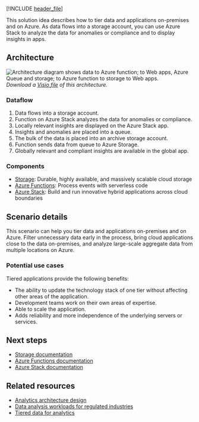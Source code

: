 [!INCLUDE [header_file](../../../includes/sol-idea-header.md)]

This solution idea describes how to tier data and applications on-premises and on Azure. As data flows into a storage account, you can use Azure Stack to analyze the data for anomalies or compliance and to display insights in apps. 

## Architecture

![Architecture diagram shows data to Azure function; to Web apps, Azure Queue and storage; to Azure function to storage to Web apps.](../media/tiered-data-for-analytics.png)
*Download a [Visio file](https://arch-center.azureedge.net/tiered-data-for-analytics.vsdx) of this architecture.*

### Dataflow

1. Data flows into a storage account.
1. Function on Azure Stack analyzes the data for anomalies or compliance.
1. Locally relevant insights are displayed on the Azure Stack app.
1. Insights and anomalies are placed into a queue.
1. The bulk of the data is placed into an archive storage account.
1. Function sends data from queue to Azure Storage.
1. Globally relevant and compliant insights are available in the global app.

### Components

* [Storage](https://azure.microsoft.com/services/storage): Durable, highly available, and massively scalable cloud storage
* [Azure Functions](https://azure.microsoft.com/services/functions): Process events with serverless code
* [Azure Stack](https://azure.microsoft.com/overview/azure-stack): Build and run innovative hybrid applications across cloud boundaries

## Scenario details

This scenario can help you tier data and applications on-premises and on Azure. Filter unnecessary data early in the process, bring cloud applications close to the data on-premises, and analyze large-scale aggregate data from multiple locations on Azure.

### Potential use cases

Tiered applications provide the following benefits:

- The ability to update the technology stack of one tier without affecting other areas of the application.
- Development teams work on their own areas of expertise.
- Able to scale the application.
- Adds reliability and more independence of the underlying servers or services.

## Next steps

* [Storage documentation](/azure/storage)
* [Azure Functions documentation](/azure/azure-functions)
* [Azure Stack documentation](/azure/azure-stack/user/azure-stack-solution-staged-data-analytics)

## Related resources

- [Analytics architecture design](../../solution-ideas/articles/analytics-start-here.yml)
- [Data analysis workloads for regulated industries](/azure/architecture/example-scenario/data/data-warehouse)
- [Tiered data for analytics](../../example-scenario/hybrid/hybrid-tiered-data-analytics.yml)